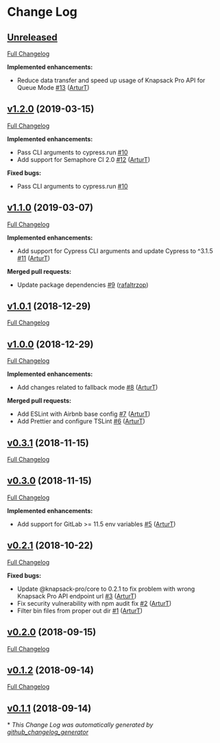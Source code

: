 # Change Log

## [Unreleased](https://github.com/KnapsackPro/knapsack-pro-cypress/tree/HEAD)

[Full Changelog](https://github.com/KnapsackPro/knapsack-pro-cypress/compare/v1.2.0...HEAD)

**Implemented enhancements:**

- Reduce data transfer and speed up usage of Knapsack Pro API for Queue Mode [\#13](https://github.com/KnapsackPro/knapsack-pro-cypress/pull/13) ([ArturT](https://github.com/ArturT))

## [v1.2.0](https://github.com/KnapsackPro/knapsack-pro-cypress/tree/v1.2.0) (2019-03-15)
[Full Changelog](https://github.com/KnapsackPro/knapsack-pro-cypress/compare/v1.1.0...v1.2.0)

**Implemented enhancements:**

- Pass CLI arguments to cypress.run  [\#10](https://github.com/KnapsackPro/knapsack-pro-cypress/issues/10)
- Add support for Semaphore CI 2.0 [\#12](https://github.com/KnapsackPro/knapsack-pro-cypress/pull/12) ([ArturT](https://github.com/ArturT))

**Fixed bugs:**

- Pass CLI arguments to cypress.run  [\#10](https://github.com/KnapsackPro/knapsack-pro-cypress/issues/10)

## [v1.1.0](https://github.com/KnapsackPro/knapsack-pro-cypress/tree/v1.1.0) (2019-03-07)
[Full Changelog](https://github.com/KnapsackPro/knapsack-pro-cypress/compare/v1.0.1...v1.1.0)

**Implemented enhancements:**

- Add support for Cypress CLI arguments and update Cypress to ^3.1.5 [\#11](https://github.com/KnapsackPro/knapsack-pro-cypress/pull/11) ([ArturT](https://github.com/ArturT))

**Merged pull requests:**

- Update package dependencies [\#9](https://github.com/KnapsackPro/knapsack-pro-cypress/pull/9) ([rafaltrzop](https://github.com/rafaltrzop))

## [v1.0.1](https://github.com/KnapsackPro/knapsack-pro-cypress/tree/v1.0.1) (2018-12-29)
[Full Changelog](https://github.com/KnapsackPro/knapsack-pro-cypress/compare/v1.0.0...v1.0.1)

## [v1.0.0](https://github.com/KnapsackPro/knapsack-pro-cypress/tree/v1.0.0) (2018-12-29)
[Full Changelog](https://github.com/KnapsackPro/knapsack-pro-cypress/compare/v0.3.1...v1.0.0)

**Implemented enhancements:**

- Add changes related to fallback mode [\#8](https://github.com/KnapsackPro/knapsack-pro-cypress/pull/8) ([ArturT](https://github.com/ArturT))

**Merged pull requests:**

- Add ESLint with Airbnb base config [\#7](https://github.com/KnapsackPro/knapsack-pro-cypress/pull/7) ([ArturT](https://github.com/ArturT))
- Add Prettier and configure TSLint [\#6](https://github.com/KnapsackPro/knapsack-pro-cypress/pull/6) ([ArturT](https://github.com/ArturT))

## [v0.3.1](https://github.com/KnapsackPro/knapsack-pro-cypress/tree/v0.3.1) (2018-11-15)
[Full Changelog](https://github.com/KnapsackPro/knapsack-pro-cypress/compare/v0.3.0...v0.3.1)

## [v0.3.0](https://github.com/KnapsackPro/knapsack-pro-cypress/tree/v0.3.0) (2018-11-15)
[Full Changelog](https://github.com/KnapsackPro/knapsack-pro-cypress/compare/v0.2.1...v0.3.0)

**Implemented enhancements:**

- Add support for GitLab \>= 11.5 env variables [\#5](https://github.com/KnapsackPro/knapsack-pro-cypress/pull/5) ([ArturT](https://github.com/ArturT))

## [v0.2.1](https://github.com/KnapsackPro/knapsack-pro-cypress/tree/v0.2.1) (2018-10-22)
[Full Changelog](https://github.com/KnapsackPro/knapsack-pro-cypress/compare/v0.2.0...v0.2.1)

**Fixed bugs:**

- Update @knapsack-pro/core to 0.2.1 to fix problem with wrong Knapsack Pro API endpoint url [\#3](https://github.com/KnapsackPro/knapsack-pro-cypress/pull/3) ([ArturT](https://github.com/ArturT))
- Fix security vulnerability with npm audit fix [\#2](https://github.com/KnapsackPro/knapsack-pro-cypress/pull/2) ([ArturT](https://github.com/ArturT))
- Filter bin files from proper out dir [\#1](https://github.com/KnapsackPro/knapsack-pro-cypress/pull/1) ([ArturT](https://github.com/ArturT))

## [v0.2.0](https://github.com/KnapsackPro/knapsack-pro-cypress/tree/v0.2.0) (2018-09-15)
[Full Changelog](https://github.com/KnapsackPro/knapsack-pro-cypress/compare/v0.1.2...v0.2.0)

## [v0.1.2](https://github.com/KnapsackPro/knapsack-pro-cypress/tree/v0.1.2) (2018-09-14)
[Full Changelog](https://github.com/KnapsackPro/knapsack-pro-cypress/compare/v0.1.1...v0.1.2)

## [v0.1.1](https://github.com/KnapsackPro/knapsack-pro-cypress/tree/v0.1.1) (2018-09-14)


\* *This Change Log was automatically generated by [github_changelog_generator](https://github.com/skywinder/Github-Changelog-Generator)*